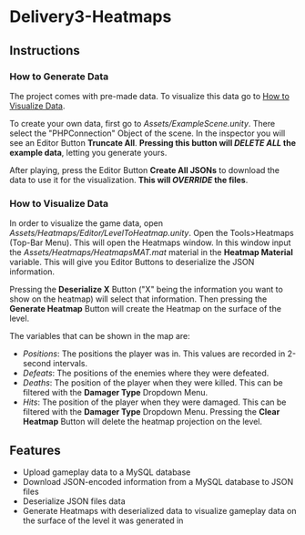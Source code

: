 # Delivery3-Heatmaps
 
## Instructions
### How to Generate Data
The project comes with pre-made data. To visualize this data go to [How to Visualize Data](https://github.com/PauFusco/Delivery3-Heatmaps?tab=readme-ov-file#how-to-visualize-data).

To create your own data, first go to _Assets/ExampleScene.unity_. There select the "PHPConnection" Object of the scene. In the inspector you will see an Editor Button **Truncate All**. **Pressing this button will _DELETE ALL_ the example data**, letting you generate yours. 

After playing, press the Editor Button **Create All JSONs** to download the data to use it for the visualization. **This will _OVERRIDE_ the files**.

### How to Visualize Data
In order to visualize the game data, open _Assets/Heatmaps/Editor/LevelToHeatmap.unity_. Open the Tools>Heatmaps (Top-Bar Menu). This will open the Heatmaps window. In this window input the _Assets/Heatmaps/HeatmapsMAT.mat_ material in the **Heatmap Material** variable. This will give you Editor Buttons to deserialize the JSON information.

Pressing the **Deserialize X** Button ("X" being the information you want to show on the heatmap) will select that information. Then pressing the **Generate Heatmap** Button will create the Heatmap on the surface of the level.

The variables that can be shown in the map are:
- _Positions_: The positions the player was in. This values are recorded in 2-second intervals.
- _Defeats_: The positions of the enemies where they were defeated.
- _Deaths_: The position of the player when they were killed. This can be filtered with the **Damager Type** Dropdown Menu.
- _Hits_: The position of the player when they were damaged. This can be filtered with the **Damager Type** Dropdown Menu.
Pressing the **Clear Heatmap** Button will delete the heatmap projection on the level.

## Features
- Upload gameplay data to a MySQL database
- Download JSON-encoded information from a MySQL database to JSON files
- Deserialize JSON files data
- Generate Heatmaps with deserialized data to visualize gameplay data on the surface of the level it was generated in
